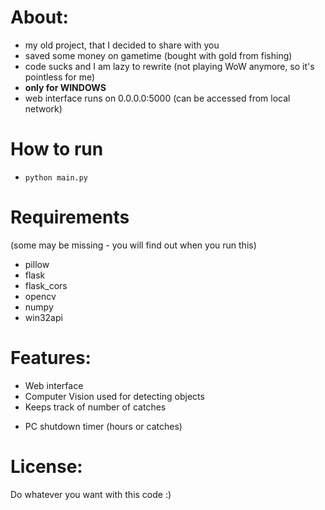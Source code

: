 # About:
- my old project, that I decided to share with you
- saved some money on gametime (bought with gold from fishing)
- code sucks and I am lazy to rewrite (not playing WoW anymore, so it's pointless for me)
- **only for WINDOWS**
- web interface runs on 0.0.0.0:5000 (can be accessed from local network)

# How to run
- `python main.py`

# Requirements
(some may be missing - you will find out when you run this)
- pillow
- flask
- flask_cors
- opencv
- numpy
- win32api

# Features:
* Web interface
* Computer Vision used for detecting objects
* Keeps track of number of catches
- PC shutdown timer (hours or catches)

# License:
Do whatever you want with this code :)
